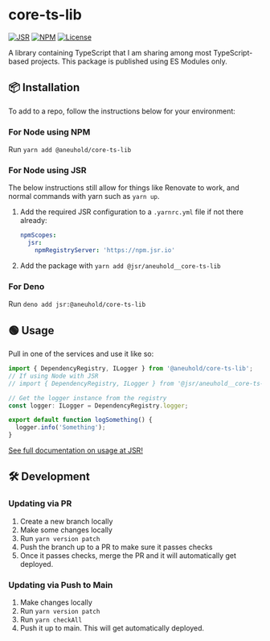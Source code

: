 # core-ts-lib

[![JSR](https://jsr.io/badges/@aneuhold/core-ts-lib)](https://jsr.io/@aneuhold/core-ts-lib)
[![NPM](https://img.shields.io/npm/v/%40aneuhold%2Fcore-ts-lib)](https://www.npmjs.com/package/@aneuhold/core-ts-lib)
[![License](https://img.shields.io/github/license/aneuhold/core-ts-lib)](https://github.com/aneuhold/core-ts-lib/blob/main/LICENSE)

A library containing TypeScript that I am sharing among most TypeScript-based projects. This package is published using ES Modules only.

## 📦 Installation

To add to a repo, follow the instructions below for your environment:

### For Node using NPM

Run `yarn add @aneuhold/core-ts-lib`

### For Node using JSR

The below instructions still allow for things like Renovate to work, and normal commands with yarn such as `yarn up`.

1. Add the required JSR configuration to a `.yarnrc.yml` file if not there already:
   ```yml
   npmScopes:
     jsr:
       npmRegistryServer: 'https://npm.jsr.io'
   ```
1. Add the package with `yarn add @jsr/aneuhold__core-ts-lib`

### For Deno

Run `deno add jsr:@aneuhold/core-ts-lib`

## 🟢 Usage

Pull in one of the services and use it like so:

```ts
import { DependencyRegistry, ILogger } from '@aneuhold/core-ts-lib';
// If using Node with JSR
// import { DependencyRegistry, ILogger } from '@jsr/aneuhold__core-ts-lib';

// Get the logger instance from the registry
const logger: ILogger = DependencyRegistry.logger;

export default function logSomething() {
  logger.info('Something');
}
```

[See full documentation on usage at JSR!](https://jsr.io/@aneuhold/core-ts-lib/doc)

## 🛠️ Development

### Updating via PR

1. Create a new branch locally
1. Make some changes locally
1. Run `yarn version patch`
1. Push the branch up to a PR to make sure it passes checks
1. Once it passes checks, merge the PR and it will automatically get deployed.

### Updating via Push to Main

1. Make changes locally
2. Run `yarn version patch`
3. Run `yarn checkAll`
4. Push it up to main. This will get automatically deployed.
